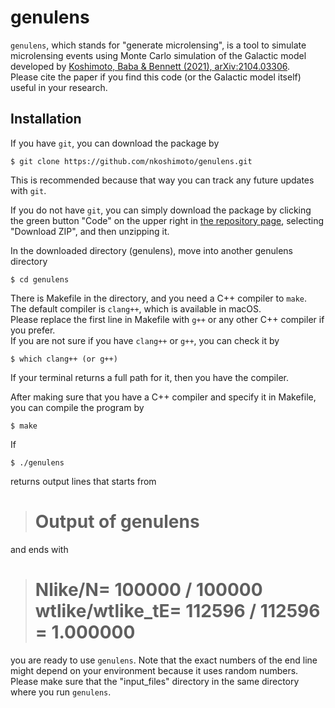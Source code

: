 # genulens
`genulens`, which stands for "generate microlensing", is a tool to simulate microlensing events using Monte Carlo simulation of the Galactic model developed by [Koshimoto, Baba & Bennett (2021), arXiv:2104.03306](https://arxiv.org/abs/2104.03306).  
Please cite the paper if you find this code (or the Galactic model itself) useful in your research.  

## Installation
If you have `git`, you can download the package by 
``` 
$ git clone https://github.com/nkoshimoto/genulens.git
```
This is recommended because that way you can track any future updates with `git`.

If you do not have `git`, you can simply download the package by clicking the green button "Code" on the upper right in [the repository page](https://github.com/nkoshimoto/genulens), selecting "Download ZIP", and then unzipping it.

In the downloaded directory (genulens), move into another genulens directory  
``` 
$ cd genulens  
```
There is Makefile in the directory, and you need a C++ compiler to `make`.  
The default compiler is `clang++`, which is available in macOS.  
Please replace the first line in Makefile with `g++` or any other C++ compiler if you prefer.  
If you are not sure if you have `clang++` or `g++`, you can check it by  
```
$ which clang++ (or g++)
```
If your terminal returns a full path for it, then you have the compiler.

After making sure that you have a C++ compiler and specify it in Makefile, you can compile the program by  
```
$ make
```

If  
```
$ ./genulens  
```
returns output lines that starts from   
> #   Output of genulens   
and ends with  
> # Nlike/N= 100000 / 100000      wtlike/wtlike\_tE= 112596 / 112596 = 1.000000  
you are ready to use `genulens`. Note that the exact numbers of the end line might depend on your environment because it uses random numbers.  
Please make sure that the "input\_files" directory in the same directory where you run `genulens`.



